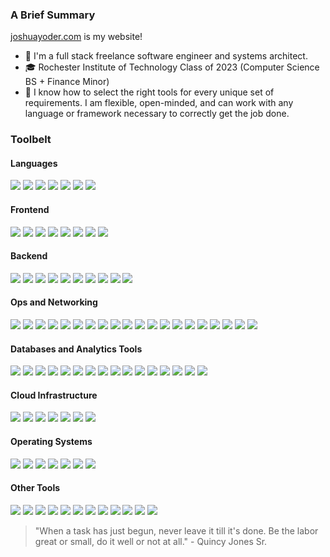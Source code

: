 ### A Brief Summary

[joshuayoder.com](https://joshuayoder.com/) is my website!

- 💼 I'm a full stack freelance software engineer and systems architect.
- 🎓 Rochester Institute of Technology Class of 2023 (Computer Science BS + Finance Minor)
- 🔧 I know how to select the right tools for every unique set of requirements. I am flexible, open-minded, and can work with any language or framework necessary to correctly get the job done.

### Toolbelt

#### Languages

![](https://img.shields.io/badge/-Python-3776AB?logoColor=white&style=flat-square&logo=python)
![](https://img.shields.io/badge/-C-A8B9CC?logoColor=white&style=flat-square&logo=C)
![](https://img.shields.io/badge/-SQL-4169E1?logoColor=white&style=flat-square)
![](https://img.shields.io/badge/-Go-00ADD8?logoColor=white&style=flat-square&logo=go)
![](https://img.shields.io/badge/-TypeScript-3178C6?logoColor=white&style=flat-square&logo=typescript)
![](https://img.shields.io/badge/-JavaScript-F7DF1E?logoColor=white&style=flat-square&logo=javascript)
![](https://img.shields.io/badge/-PHP-777BB4?logoColor=white&style=flat-square&logo=php)

#### Frontend
![](https://img.shields.io/badge/-HTML5-E34F26?logoColor=white&style=flat-square&logo=html5)
![](https://img.shields.io/badge/-CSS3-1572B6?logoColor=white&style=flat-square&logo=css3)
![](https://img.shields.io/badge/-React-61DAFB?logoColor=white&style=flat-square&logo=react)
![](https://img.shields.io/badge/-Tailwind%20CSS-06B6D4?logoColor=white&style=flat-square&logo=tailwindcss)
![](https://img.shields.io/badge/-Daisy%20UI-5A0EF8?logoColor=white&style=flat-square&logo=daisyui)
![](https://img.shields.io/badge/-LeafletJS-199900?logoColor=white&style=flat-square&logo=leaflet)
![](https://img.shields.io/badge/-MapLibre-396CB2?logoColor=white&style=flat-square&logo=maplibre)
![](https://img.shields.io/badge/-OpenStreetMap-7EBC6F?logoColor=white&style=flat-square&logo=openstreetmap)

#### Backend

![](https://img.shields.io/badge/-NextJS-000000?logoColor=white&style=flat-square&logo=next.js)
![](https://img.shields.io/badge/-FastAPI-009688?logoColor=white&style=flat-square&logo=fastapi)
![](https://img.shields.io/badge/-Flask-000000?logoColor=white&style=flat-square&logo=flask)
![](https://img.shields.io/badge/-Jinja-B41717?logoColor=white&style=flat-square&logo=jinja)
![](https://img.shields.io/badge/-Python%20Celery-37814A?logoColor=white&style=flat-square&logo=celery)
![](https://img.shields.io/badge/-Prisma-2D3748?logoColor=white&style=flat-square&logo=prisma)
![](https://img.shields.io/badge/-Selenium-43B02A?logoColor=white&style=flat-square&logo=selenium)
![](https://img.shields.io/badge/-Deno-000000?logoColor=white&style=flat-square&logo=deno)
![](https://img.shields.io/badge/-Node.js-339933?logoColor=white&style=flat-square&logo=node.js)
![](https://img.shields.io/badge/-Jest-C21325?logoColor=white&style=flat-square&logo=jest)

#### Ops and Networking
![](https://img.shields.io/badge/-Hashicorp%20Terraform-7B42BC?logoColor=white&style=flat-square&logo=terraform)
![](https://img.shields.io/badge/-Docker-2496ED?logoColor=white&style=flat-square&logo=docker)
![](https://img.shields.io/badge/-Hashicorp%20Nomad-00ca8e?logoColor=white&style=flat-square)
![](https://img.shields.io/badge/-Kubernetes-326CE5?logoColor=white&style=flat-square&logo=kubernetes)
![](https://img.shields.io/badge/-Helm-0F1689?logoColor=white&style=flat-square&logo=helm)
![](https://img.shields.io/badge/-Let's%20Encrypt%20ACME-003A70?logoColor=white&style=flat-square&logo=letsencrypt)
![](https://img.shields.io/badge/-GitHub%20Actions-2088FF?logoColor=white&style=flat-square&logo=githubactions)
![](https://img.shields.io/badge/-Hashicorp%20Consul-F24C53?logoColor=white&style=flat-square&logo=consul)
![](https://img.shields.io/badge/-Hashicorp%20Vagrant-1868F2?logoColor=white&style=flat-square&logo=vagrant)
![](https://img.shields.io/badge/-Cloudflare-F38020?logoColor=white&style=flat-square&logo=cloudflare)
![](https://img.shields.io/badge/-WireGuard-88171A?logoColor=white&style=flat-square&logo=wireguard)
![](https://img.shields.io/badge/-semantic--release-494949?logoColor=white&style=flat-square&logo=semanticrelease)
![](https://img.shields.io/badge/-Python%20Poetry-60A5FA?logoColor=white&style=flat-square&logo=poetry)
![](https://img.shields.io/badge/-pre--commit-FAB040?logoColor=white&style=flat-square&logo=pre-commit)
![](https://img.shields.io/badge/-Amazon%20EKS-FF9900?logoColor=white&style=flat-square&logo=amazoneks)
![](https://img.shields.io/badge/-AWS%20Fargate-FF9900?logoColor=white&style=flat-square&logo=awsfargate)
![](https://img.shields.io/badge/-AWS%20Lambda-FF9900?logoColor=white&style=flat-square&logo=awslambda)
![](https://img.shields.io/badge/-Swagger-85EA2D?logoColor=white&style=flat-square&logo=swagger)
![](https://img.shields.io/badge/-OpenAPI-6BA539?logoColor=white&style=flat-square&logo=openapiinitiative)
![](https://img.shields.io/badge/-NGINX-009639?logoColor=white&style=flat-square&logo=nginx)


#### Databases and Analytics Tools
![](https://img.shields.io/badge/-PostgreSQL-4169E1?logoColor=white&style=flat-square&logo=postgresql)
![](https://img.shields.io/badge/-MongoDB-47A248?logoColor=white&style=flat-square&logo=mongodb)
![](https://img.shields.io/badge/-Redis-DC382D?logoColor=white&style=flat-square&logo=redis)
![](https://img.shields.io/badge/-MySQL-4479A1?logoColor=white&style=flat-square&logo=mysql)
![](https://img.shields.io/badge/-MariaDB-003545?logoColor=white&style=flat-square&logo=mariadb)
![](https://img.shields.io/badge/-SQLite-003B57?logoColor=white&style=flat-square&logo=sqlite)
![](https://img.shields.io/badge/-Supabase-3FCF8E?logoColor=white&style=flat-square&logo=supabase)
![](https://img.shields.io/badge/-TimescaleDB-FDB515?logoColor=white&style=flat-square&logo=timescale)
![](https://img.shields.io/badge/-Amazon%20S3-569A31?logoColor=white&style=flat-square&logo=amazons3)
![](https://img.shields.io/badge/-Wasabi-01CD3E?logoColor=white&style=flat-square&logo=wasabi)
![](https://img.shields.io/badge/-ElasticSearch-005571?logoColor=white&style=flat-square&logo=elasticsearch)
![](https://img.shields.io/badge/-Grafana-F46800?logoColor=white&style=flat-square&logo=grafana)
![](https://img.shields.io/badge/-Amazon%20RDS-527FFF?logoColor=white&style=flat-square&logo=amazonrds)
![](https://img.shields.io/badge/-Amazon%20Neptune-527FFF?logoColor=white&style=flat-square&logo=amazonrds)
![](https://img.shields.io/badge/-Amazon%20DynamoDB-4053D6?logoColor=white&style=flat-square&logo=amazondynamodb)
![](https://img.shields.io/badge/-DataGrip-000000?logoColor=white&style=flat-square&logo=datagrip)

#### Cloud Infrastructure
![](https://img.shields.io/badge/-Amazon%20AWS-232F3E?logoColor=white&style=flat-square&logo=amazonaws)
![](https://img.shields.io/badge/-Google%20Cloud-4285F4?logoColor=white&style=flat-square&logo=googlecloud)
![](https://img.shields.io/badge/-Azure-0078D4?logoColor=white&style=flat-square&logo=microsoftazure)
![](https://img.shields.io/badge/-Vercel-000000?logoColor=white&style=flat-square&logo=vercel)
![](https://img.shields.io/badge/-DigitalOcean-0080FF?logoColor=white&style=flat-square&logo=digitalocean)
![](https://img.shields.io/badge/-Hetzner-D50C2D?logoColor=white&style=flat-square&logo=hetzner)
![](https://img.shields.io/badge/-OVH-123F6D?logoColor=white&style=flat-square&logo=ovh)

#### Operating Systems
![](https://img.shields.io/badge/-macOS-000000?logoColor=white&style=flat-square&logo=macos)
![](https://img.shields.io/badge/-Debian-A81D33?logoColor=white&style=flat-square&logo=debian)
![](https://img.shields.io/badge/-Ubuntu-E95420?logoColor=white&style=flat-square&logo=ubuntu)
![](https://img.shields.io/badge/-CentOS-262577?logoColor=white&style=flat-square&logo=centos)
![](https://img.shields.io/badge/-Windows-0078D4?logoColor=white&style=flat-square&logo=windows11)
![](https://img.shields.io/badge/-FreeBSD-AB2B28?logoColor=white&style=flat-square&logo=freebsd)
![](https://img.shields.io/badge/-Alpine%20Linux-0D597F?logoColor=white&style=flat-square&logo=alpinelinux)



#### Other Tools
![](https://img.shields.io/badge/-OpenAI-412991?logoColor=white&style=flat-square&logo=openai)
![](https://img.shields.io/badge/-VSCode-007ACC?logoColor=white&style=flat-square&logo=visualstudiocode)
![](https://img.shields.io/badge/-Git-F05032?logoColor=white&style=flat-square&logo=git)
![](https://img.shields.io/badge/-GitHub-181717?logoColor=white&style=flat-square&logo=github)
![](https://img.shields.io/badge/-GitHub%20Pages-222222?logoColor=white&style=flat-square&logo=githubpages)
![](https://img.shields.io/badge/-JSON-000000?logoColor=white&style=flat-square&logo=json)
![](https://img.shields.io/badge/-YAML-CB171E?logoColor=white&style=flat-square&logo=yaml)
![](https://img.shields.io/badge/-LaTeX-008080?logoColor=white&style=flat-square&logo=latex)
![](https://img.shields.io/badge/-Markdown-000000?logoColor=white&style=flat-square&logo=markdown)
![](https://img.shields.io/badge/-Notion-000000?logoColor=white&style=flat-square&logo=notion)
![](https://img.shields.io/badge/-Diagrams.net-F08705?logoColor=white&style=flat-square&logo=diagramsdotnet)
![](https://img.shields.io/badge/-Wireshark-1679A7?logoColor=white&style=flat-square&logo=wireshark)

> "When a task has just begun, never leave it till it's done. Be the labor great or small, do it well or not at all." - Quincy Jones Sr.
